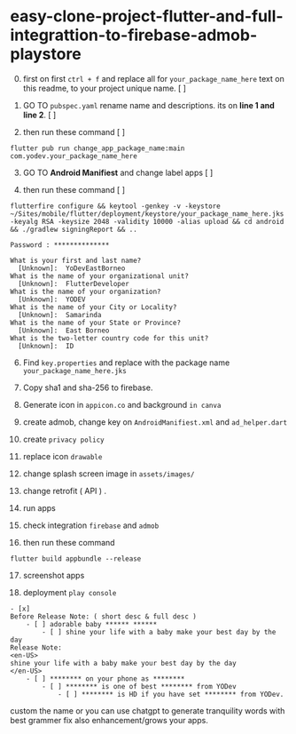 # easy-clone-project-flutter-and-full-integrattion-to-firebase-admob-playstore

0. first on first `ctrl + f` and replace all for `your_package_name_here` text on this readme, to your project unique name. [ ]

1. GO TO `pubspec.yaml` rename name and descriptions. its on <b>line 1 and line 2</b>. [ ]

2. then run these command [ ]

```
flutter pub run change_app_package_name:main com.yodev.your_package_name_here
```

3. GO TO <b>Android Manifiest</b> and change label apps [ ]

4. then run these command [ ]

```
flutterfire configure && keytool -genkey -v -keystore ~/Sites/mobile/flutter/deployment/keystore/your_package_name_here.jks -keyalg RSA -keysize 2048 -validity 10000 -alias upload && cd android && ./gradlew signingReport && ..
```

```
Password : **************

What is your first and last name?
  [Unknown]:  YoDevEastBorneo
What is the name of your organizational unit?
  [Unknown]:  FlutterDeveloper
What is the name of your organization?
  [Unknown]:  YODEV
What is the name of your City or Locality?
  [Unknown]:  Samarinda
What is the name of your State or Province?
  [Unknown]:  East Borneo
What is the two-letter country code for this unit?
  [Unknown]:  ID
```

6. Find `key.properties` and replace with the package name `your_package_name_here.jks`

7. Copy sha1 and sha-256 to firebase.
8. Generate icon in `appicon.co` and background `in canva`

9. create admob, change key on `AndroidManifiest.xml` and `ad_helper.dart`

10. create `privacy policy`

11. replace icon `drawable`

12. change splash screen image in `assets/images/`

13. change retrofit ( API ) .

14. run apps

15. check integration `firebase` and `admob`

16. then run these command

`flutter build appbundle --release`

17. screenshot apps

18. deployment `play console`

```
- [x]
Before Release Note: ( short desc & full desc )
    - [ ] adorable baby ****** ******
        - [ ] shine your life with a baby make your best day by the day
Release Note:
<en-US>
shine your life with a baby make your best day by the day
</en-US>
    - [ ] ******** on your phone as ********
        - [ ] ******** is one of best ******** from YODev
            - [ ] ******** is HD if you have set ******** from YODev.
```

custom the name or you can use chatgpt to generate tranquility words with best grammer fix also enhancement/grows your apps.
